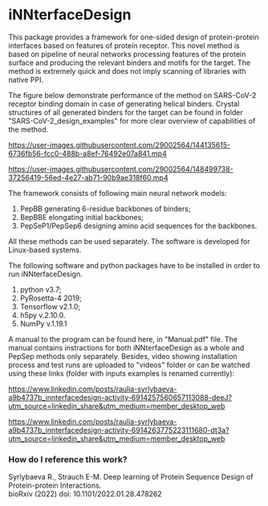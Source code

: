 # iNNterfaceDesign
This package provides a framework for one-sided design of protein-protein interfaces based on features of protein receptor. This novel method is based on pipeline of neural networks processing features of the protein surface and producing the relevant binders and motifs for the target. The method is extremely quick and does not imply scanning of libraries with native PPI. 

The figure below demonstrate performance of the method on SARS-CoV-2 receptor binding domain in case of generating helical binders. Crystal structures of all generated binders for the target can be found in folder "SARS-CoV-2_design_examples" for more clear overview of capabilities of the method. 



https://user-images.githubusercontent.com/29002564/144135615-6736fb56-fcc0-488b-a8ef-76492e07a841.mp4






https://user-images.githubusercontent.com/29002564/148499738-37256419-56ed-4e27-ab71-90b9ae318f60.mp4





The framework consists of following main neural network models:
1) PepBB generating 6-residue backbones of binders;
2) BepBBE elongating initial backbones;
3) PepSeP1/PepSep6 designing amino acid sequences for the backbones.

All these methods can be used separately.
The software is developed for Linux-based systems.


The following software and python packages have to be installed  in order to run iNNterfaceDesign.
1. python v3.7;
2. PyRosetta-4 2019;
3. Tensorflow v2.1.0;
4. h5py v.2.10.0.
5. NumPy v.1.19.1

A manual to the program can be found here, in "Manual.pdf" file. The manual contains instractions for both iNNterfaceDesign as a whole and PepSep methods only separately. Besides, video showing installation process and test runs are uploaded to "videos" folder or can be watched using these links (folder with inputs examples is renamed currently):

https://www.linkedin.com/posts/raulia-syrlybaeva-a9b4737b_innterfacedesign-activity-6914257560657113088-deeJ?utm_source=linkedin_share&utm_medium=member_desktop_web

https://www.linkedin.com/posts/raulia-syrlybaeva-a9b4737b_innterfacedesign-activity-6914263775223111680-dt3a?utm_source=linkedin_share&utm_medium=member_desktop_web



### How do I reference this work?

Syrlybaeva R., Strauch E-M. Deep learning of Protein Sequence Design of Protein-protein Interactions.  
bioRxiv (2022) doi: 10.1101/2022.01.28.478262
